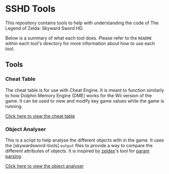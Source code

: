 # SSHD Tools

This repository contains tools to help with understanding the code of The
Legend of Zelda: Skyward Sword HD.

Below is a summary of what each tool does. Please refer to the `README` within
each tool's directory for more information about how to use each tool.

## Tools

### Cheat Table

The cheat table is for use with Cheat Engine. It is meant to function
similarly to how Dolphin Memory Engine (DME) works for the Wii version of the
game. It can be used to view and modify key game values while the game is
running.

[Click here to view the cheat table](https://github.com/mint-choc-chip-skyblade/sshd-tools/tree/main/Cheat%20Table)

### Object Analyser

This is a script to help analyse the different objects with in the game. It
uses the [skywardsword-tools] `output` files to provide a way to compare the
different attributes of objects. It is inspired by
[zeldex](https://github.com/elijah-thomas774)'s tool for
[param parsing](https://github.com/elijah-thomas774/SkywardSwordParamsScripts).

[Click here to view the object analyser](https://github.com/mint-choc-chip-skyblade/sshd-tools/tree/main/Object%20Analyser)
